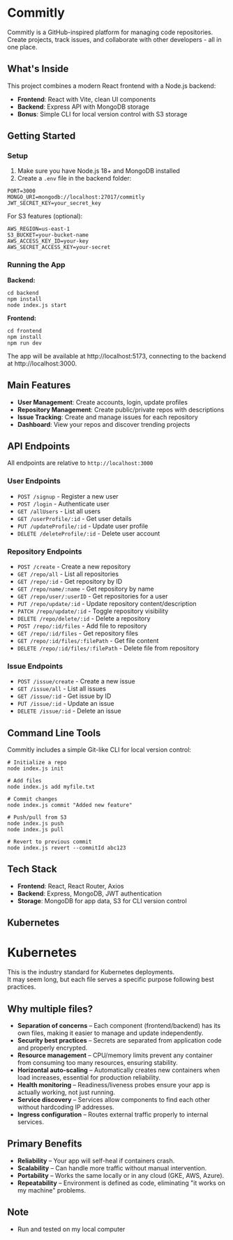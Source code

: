 # Commitly

Commitly is a GitHub-inspired platform for managing code repositories. Create projects, track issues, and collaborate with other developers - all in one place.

## What's Inside

This project combines a modern React frontend with a  Node.js backend:

- **Frontend**: React with Vite, clean UI components
- **Backend**: Express API with MongoDB storage
- **Bonus**: Simple CLI for local version control with S3 storage

## Getting Started

### Setup

1. Make sure you have Node.js 18+ and MongoDB installed
2. Create a `.env` file in the backend folder:

```
PORT=3000
MONGO_URI=mongodb://localhost:27017/commitly
JWT_SECRET_KEY=your_secret_key
```

For S3 features (optional):
```
AWS_REGION=us-east-1
S3_BUCKET=your-bucket-name
AWS_ACCESS_KEY_ID=your-key
AWS_SECRET_ACCESS_KEY=your-secret
```

### Running the App

**Backend:**
```
cd backend
npm install
node index.js start
```

**Frontend:**
```
cd frontend
npm install
npm run dev
```

The app will be available at http://localhost:5173, connecting to the backend at http://localhost:3000.

## Main Features

- **User Management**: Create accounts, login, update profiles
- **Repository Management**: Create public/private repos with descriptions
- **Issue Tracking**: Create and manage issues for each repository
- **Dashboard**: View your repos and discover trending projects

## API Endpoints

All endpoints are relative to `http://localhost:3000`

### User Endpoints
- `POST /signup` - Register a new user
- `POST /login` - Authenticate user
- `GET /allUsers` - List all users
- `GET /userProfile/:id` - Get user details
- `PUT /updateProfile/:id` - Update user profile
- `DELETE /deleteProfile/:id` - Delete user account

### Repository Endpoints
- `POST /create` - Create a new repository
- `GET /repo/all` - List all repositories
- `GET /repo/:id` - Get repository by ID
- `GET /repo/name/:name` - Get repository by name
- `GET /repo/user/:userID` - Get repositories for a user
- `PUT /repo/update/:id` - Update repository content/description
- `PATCH /repo/update/:id` - Toggle repository visibility
- `DELETE /repo/delete/:id` - Delete a repository
- `POST /repo/:id/files` - Add file to repository
- `GET /repo/:id/files` - Get repository files
- `GET /repo/:id/files/:filePath` - Get file content
- `DELETE /repo/:id/files/:filePath` - Delete file from repository

### Issue Endpoints
- `POST /issue/create` - Create a new issue
- `GET /issue/all` - List all issues
- `GET /issue/:id` - Get issue by ID
- `PUT /issue/:id` - Update an issue
- `DELETE /issue/:id` - Delete an issue

## Command Line Tools

Commitly includes a simple Git-like CLI for local version control:

```
# Initialize a repo
node index.js init

# Add files
node index.js add myfile.txt

# Commit changes
node index.js commit "Added new feature"

# Push/pull from S3
node index.js push
node index.js pull

# Revert to previous commit
node index.js revert --commitId abc123
```

## Tech Stack

- **Frontend**: React, React Router, Axios
- **Backend**: Express, MongoDB, JWT authentication
- **Storage**: MongoDB for app data, S3 for CLI version control

## Kubernetes

# Kubernetes

This is the industry standard for Kubernetes deployments.  
It may seem long, but each file serves a specific purpose following best practices.

## Why multiple files?

- **Separation of concerns** – Each component (frontend/backend) has its own files, making it easier to manage and update independently.  
- **Security best practices** – Secrets are separated from application code and properly encrypted.  
- **Resource management** – CPU/memory limits prevent any container from consuming too many resources, ensuring stability.  
- **Horizontal auto-scaling** – Automatically creates new containers when load increases, essential for production reliability.  
- **Health monitoring** – Readiness/liveness probes ensure your app is actually working, not just running.  
- **Service discovery** – Services allow components to find each other without hardcoding IP addresses.  
- **Ingress configuration** – Routes external traffic properly to internal services.  

## Primary Benefits

- **Reliability** – Your app will self-heal if containers crash.  
- **Scalability** – Can handle more traffic without manual intervention.  
- **Portability** – Works the same locally or in any cloud (GKE, AWS, Azure).  
- **Repeatability** – Environment is defined as code, eliminating "it works on my machine" problems.  

## Note
- Run and tested on my local computer
